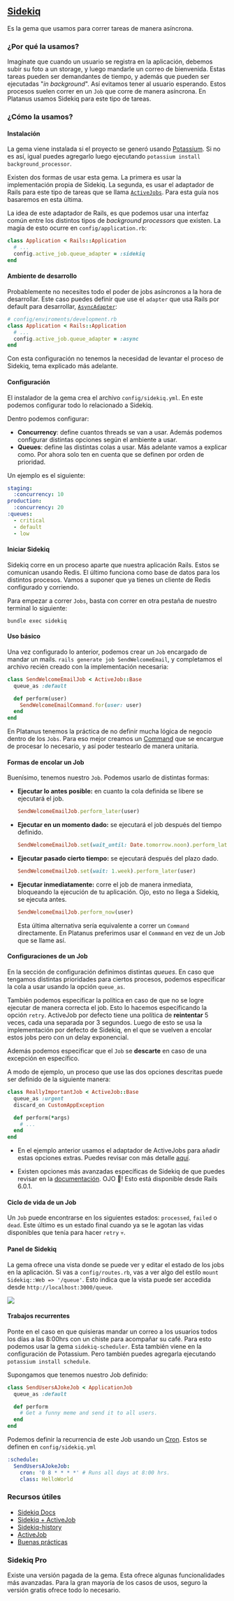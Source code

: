 ## [Sidekiq](https://github.com/mperham/sidekiq)

Es la gema que usamos para correr tareas de manera asíncrona.

### ¿Por qué la usamos?

Imagínate que cuando un usuario se registra en la aplicación, debemos subir su foto a un storage, y luego mandarle un correo de bienvenida. Estas tareas pueden ser demandantes de tiempo, y además que pueden ser ejecutadas "*in background*". Así evitamos tener al usuario esperando. Estos procesos suelen correr en un `Job` que corre de manera asíncrona. En Platanus usamos Sidekiq para este tipo de tareas.

### ¿Cómo la usamos?

#### Instalación
La gema viene instalada si el proyecto se generó usando [Potassium](https://github.com/platanus/potassium). Si no es así, igual puedes agregarlo luego ejecutando `potassium install background_processor`.

Existen dos formas de usar esta gema. La primera es usar la implementación propia de Sidekiq. La segunda, es usar el adaptador de Rails para este tipo de tareas que se llama [`ActiveJobs`](https://guides.rubyonrails.org/active_job_basics.html). Para esta guía nos basaremos en esta última.

La idea de este adaptador de Rails, es que podemos usar una interfaz común entre los distintos tipos de *background processors* que existen. La magia de esto ocurre en `config/application.rb`:

```ruby
class Application < Rails::Application
  # ...
  config.active_job.queue_adapter = :sidekiq
end
```

#### Ambiente de desarrollo

Probablemente no necesites todo el poder de jobs asíncronos a la hora de desarrollar. Este caso puedes definir que use el `adapter` que usa Rails por default para desarrollar, [`AsyncAdapter`](https://api.rubyonrails.org/classes/ActiveJob/QueueAdapters/AsyncAdapter.html):

```ruby
# config/enviroments/development.rb
class Application < Rails::Application
  # ...
  config.active_job.queue_adapter = :async
end
```

Con esta configuración no tenemos la necesidad de levantar el proceso de Sidekiq, tema explicado más adelante.

#### Configuración

El instalador de la gema crea el archivo `config/sidekiq.yml`. En este podemos configurar todo lo relacionado a Sidekiq.

Dentro podemos configurar:
- **Concurrency**: define cuantos threads se van a usar. Además podemos configurar distintas opciones según el ambiente a usar.
- **Queues**: define las distintas colas a usar. Más adelante vamos a explicar como. Por ahora solo ten en cuenta que se definen por orden de prioridad.

Un ejemplo es el siguiente:

```yml
staging:
  :concurrency: 10
production:
  :concurrency: 20
:queues:
  - critical
  - default
  - low
```

#### Iniciar Sidekiq

Sidekiq corre en un proceso aparte que nuestra aplicación Rails. Estos se comunican usando Redis. El último funciona como base de datos para los distintos procesos. Vamos a suponer que ya tienes un cliente de Redis configurado y corriendo.

 Para empezar a correr `Jobs`, basta con correr en otra pestaña de nuestro terminal lo siguiente:

```
bundle exec sidekiq
```

#### Uso básico

Una vez configurado lo anterior, podemos crear un `Job` encargado de mandar un mails. `rails generate job SendWelcomeEmail`, y completamos el archivo recién creado con la implementación necesaria:

```ruby
class SendWelcomeEmailJob < ActiveJob::Base
  queue_as :default

  def perform(user)
    SendWelcomeEmailCommand.for(user: user)
  end
end
```

En Platanus tenemos la práctica de no definir mucha lógica de negocio dentro de los `Jobs`. Para eso mejor creamos un [Command](https://la-guia.platan.us/stack/ruby/rails/powertypes#commands-app-commands) que se encargue de procesar lo necesario, y así poder testearlo de manera unitaria.

#### Formas de encolar un Job

Buenísimo, tenemos nuestro `Job`. Podemos usarlo de distintas formas:

- **Ejecutar lo antes posible:** en cuanto la cola definida se libere se ejecutará el job.
  ```ruby
  SendWelcomeEmailJob.perform_later(user)
  ```
- **Ejecutar en un momento dado:** se ejecutará el job después del tiempo definido.
  ```ruby
  SendWelcomeEmailJob.set(wait_until: Date.tomorrow.noon).perform_later(user)
  ```
- **Ejecutar pasado cierto tiempo:** se ejecutará después del plazo dado.
  ```ruby
  SendWelcomeEmailJob.set(wait: 1.week).perform_later(user)
  ```
- **Ejecutar inmediatamente:** corre el job de manera inmediata, bloqueando la ejecución de tu aplicación. Ojo, esto no llega a Sidekiq, se ejecuta antes.
  ```ruby
  SendWelcomeEmailJob.perform_now(user)
  ```
  Esta última alternativa sería equivalente a correr un `Command` directamente. En Platanus preferimos usar el `Commmand` en vez de un Job que se llame así.

#### Configuraciones de un Job

En la sección de configuración definimos distintas *queues*. En caso que tengamos distintas prioridades para ciertos procesos, podemos especificar la cola a usar usando la opción `queue_as`.

También podemos especificar la política en caso de que no se logre ejecutar de manera correcta el job. Esto lo hacemos especificando la opción `retry`. ActiveJob por defecto tiene una política de **reintentar** 5 veces, cada una separada por 3 segundos. Luego de esto se usa la implementación por defecto de Sidekiq, en el que se vuelven a encolar estos jobs pero con un delay exponencial.

Además podemos especificar que el `Job` se **descarte** en caso de una excepción en específico.

A modo de ejemplo, un proceso que use las dos opciones descritas puede ser definido de la siguiente manera:

```ruby
class ReallyImportantJob < ActiveJob::Base
  queue_as :urgent
  discard_on CustomAppException

  def perform(*args)
    # ...
  end
end
```

- En el ejemplo anterior usamos el adaptador de ActiveJobs para añadir estas opciones extras. Puedes revisar con más detalle [aquí](https://edgeguides.rubyonrails.org/active_job_basics.html#retrying-or-discarding-failed-jobs).

- Existen opciones más avanzadas específicas de Sidekiq de que puedes revisar en la [documentación](https://github.com/mperham/sidekiq/wiki/Advanced-Options). OJO 👀! Esto está disponible desde Rails 6.0.1.

#### Ciclo de vida de un Job

Un `Job` puede encontrarse en los siguientes estados: `processed`, `failed` o `dead`. Este último es un estado final cuando ya se le agotan las vidas disponibles que tenía para hacer `retry` 💀.

#### Panel de Sidekiq

La gema ofrece una vista donde se puede ver y editar el estado de los jobs en la aplicación. Si vas a `config/routes.rb`, vas a ver algo del estilo `mount Sidekiq::Web => '/queue'`. Esto indica que la vista puede ser accedida desde `http://localhost:3000/queue`.

<img src="./assets/sidekiq-panel.png" />

#### Trabajos recurrentes

Ponte en el caso en que quisieras mandar un correo a los usuarios todos los días a las 8:00hrs con un chiste para acompañar su café. Para esto podemos usar la gema `sidekiq-scheduler`. Esta también viene en la configuración de Potassium. Pero también puedes agregarla ejecutando `potassium install schedule`.

Supongamos que tenemos nuestro Job definido:

```ruby
class SendUsersAJokeJob < ApplicationJob
  queue_as :default

  def perform
    # Get a funny meme and send it to all users.
  end
end
```

Podemos definir la recurrencia de este Job usando un [Cron](https://crontab.guru/). Estos se definen en `config/sidekiq.yml`

```yml
:schedule:
  SendUsersAJokeJob:
    cron: '0 8 * * * *' # Runs all days at 8:00 hrs.
    class: HelloWorld
```

### Recursos útiles

- [Sidekiq Docs](https://github.com/mperham/sidekiq/wiki/Getting-Started)
- [Sidekiq + ActiveJob](https://github.com/mperham/sidekiq/wiki/Active+Job)
- [Sidekiq-history](https://github.com/russ/sidekiq-history)
- [ActiveJob](https://edgeguides.rubyonrails.org/active_job_basics.html)
- [Buenas prácticas](https://github.com/mperham/sidekiq/wiki/Best-Practices)

### Sidekiq Pro

Existe una versión pagada de la gema. Esta ofrece algunas funcionalidades más avanzadas. Para la gran mayoría de los casos de usos, seguro la versión gratis ofrece todo lo necesario.